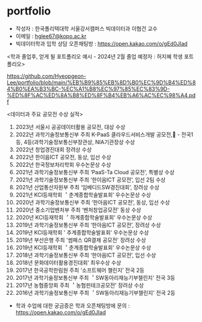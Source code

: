 # portfolio
* 작성자 : 한국폴리텍대학 서울강서캠퍼스 빅데이터과 이협건 교수
* 이메일 : hglee67@kopo.ac.kr
* 빅데이터학과 입학 상담 오픈채팅방 : https://open.kakao.com/o/gEd0JIad

<학과 졸업후, 얻게 될 포트폴리오 예시 - 2024년 2월 졸업 예정자 : 허지혜 학생 포트폴리오>

https://github.com/Hyeopgeon-Lee/portfolio/blob/main/%EB%B9%85%EB%8D%B0%EC%9D%B4%ED%84%B0%EA%B3%BC-%EC%A1%B8%EC%97%85%EC%83%9D-%ED%8F%AC%ED%8A%B8%ED%8F%B4%EB%A6%AC%EC%98%A4.pdf

<데이터과 주요 공모전 수상 실적>

1. 2023년 서울시 공공데이터활용 공모전, 대상 수상
2. 2022년 과학기술정보통신부 주최 K-PaaS 클라우드서비스개발 공모전, - 전국1등, 4등(과학기술정보통신부장관상, NIA기관장상 수상
3. 2022년 창업경진대회 장려상 수상
4. 2022년 한이음ICT 공모전, 동상, 입선 수상
5. 2022년 한국정보처리학회 우수논문상 수상
6. 2021년 과학기술정보통신부 주최 ‘PaaS-Ta Cloud 공모전’, 특별상 수상
7. 2021년 과학기술정보통신부 주최 ‘한이음ICT 공모전’, 입선 2팀 수상
8. 2021년 산업통산자원부 주최 ‘임베디드SW경진대회’, 장려상 수상
9. 2021년 KCI등재학회 ＇춘계종합학술발표회’ 우수논문상 수상
10. 2020년 과학기술정보통신부 주최 ‘한아음ICT 공모전’, 동상, 입선 수상
11. 2020년 중소기업벤처부 주최 ‘벤처창업공모전’ 동상 수상
12. 2020년 KCI등재학회 ＇하계종합학술발표회’ 우수논문상 수상
13. 2019년 과학기술정보통신부 주최 ‘한아음ICT 공모전’, 장려상 수상
14. 2019년 KCI등재학회 ' 추계종합학술발표회’ 우수논문상 수상
15. 2019년 부산은행 주최 '썸패스 QR결제 공모전' 장려상 수상
16. 2019년 KCI등재학회 ＇춘계종합학술발표회’ 우수논문상 수상
17. 2018년 과학기술정보통신부 주최 ‘한아음ICT 공모전’, 입선 수상
18. 2018년 문화데이터활용경진대회’ 최우수상 수상
19. 2017년 한국공학한림원 주최  ‘소프트웨어 챌린지’ 전국 2등
20. 2017년 과학기술정보통신부 주최 ＇SW동아리재능기부챌린지' 전국 3등
21. 2017년 농협중앙회 주최 ＇농협핀테크공모전' 장려상 수상
22. 2016년 과학기술정보통신부 주최 ＇SW동아리재능기부챌린지' 전국 2등

* 학과 수업에 대한 궁금증은 학과 오픈채팅방에 문의 : https://open.kakao.com/o/gEd0JIad

